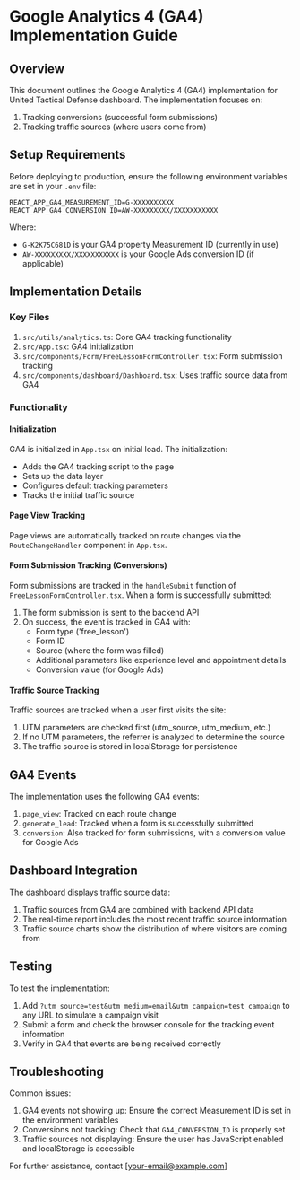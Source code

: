 # Google Analytics 4 (GA4) Implementation Guide

## Overview

This document outlines the Google Analytics 4 (GA4) implementation for United Tactical Defense dashboard. The implementation focuses on:

1. Tracking conversions (successful form submissions)
2. Tracking traffic sources (where users come from)

## Setup Requirements

Before deploying to production, ensure the following environment variables are set in your `.env` file:

```
REACT_APP_GA4_MEASUREMENT_ID=G-XXXXXXXXXX
REACT_APP_GA4_CONVERSION_ID=AW-XXXXXXXXX/XXXXXXXXXXX
```

Where:
- `G-K2K75C681D` is your GA4 property Measurement ID (currently in use)
- `AW-XXXXXXXXX/XXXXXXXXXXX` is your Google Ads conversion ID (if applicable)

## Implementation Details

### Key Files

1. `src/utils/analytics.ts`: Core GA4 tracking functionality
2. `src/App.tsx`: GA4 initialization
3. `src/components/Form/FreeLessonFormController.tsx`: Form submission tracking
4. `src/components/dashboard/Dashboard.tsx`: Uses traffic source data from GA4

### Functionality

#### Initialization

GA4 is initialized in `App.tsx` on initial load. The initialization:
- Adds the GA4 tracking script to the page
- Sets up the data layer
- Configures default tracking parameters
- Tracks the initial traffic source

#### Page View Tracking

Page views are automatically tracked on route changes via the `RouteChangeHandler` component in `App.tsx`.

#### Form Submission Tracking (Conversions)

Form submissions are tracked in the `handleSubmit` function of `FreeLessonFormController.tsx`. When a form is successfully submitted:

1. The form submission is sent to the backend API
2. On success, the event is tracked in GA4 with:
   - Form type ('free_lesson')
   - Form ID
   - Source (where the form was filled)
   - Additional parameters like experience level and appointment details
   - Conversion value (for Google Ads)

#### Traffic Source Tracking

Traffic sources are tracked when a user first visits the site:

1. UTM parameters are checked first (utm_source, utm_medium, etc.)
2. If no UTM parameters, the referrer is analyzed to determine the source
3. The traffic source is stored in localStorage for persistence

## GA4 Events

The implementation uses the following GA4 events:

1. `page_view`: Tracked on each route change
2. `generate_lead`: Tracked when a form is successfully submitted
3. `conversion`: Also tracked for form submissions, with a conversion value for Google Ads

## Dashboard Integration

The dashboard displays traffic source data:

1. Traffic sources from GA4 are combined with backend API data
2. The real-time report includes the most recent traffic source information
3. Traffic source charts show the distribution of where visitors are coming from

## Testing

To test the implementation:

1. Add `?utm_source=test&utm_medium=email&utm_campaign=test_campaign` to any URL to simulate a campaign visit
2. Submit a form and check the browser console for the tracking event information
3. Verify in GA4 that events are being received correctly

## Troubleshooting

Common issues:

1. GA4 events not showing up: Ensure the correct Measurement ID is set in the environment variables
2. Conversions not tracking: Check that `GA4_CONVERSION_ID` is properly set
3. Traffic sources not displaying: Ensure the user has JavaScript enabled and localStorage is accessible

For further assistance, contact [your-email@example.com]
